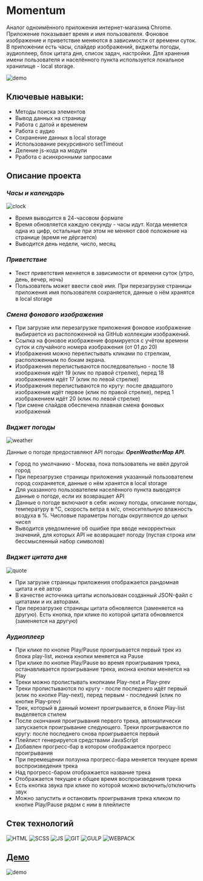 # Momentum

Аналог одноимённого приложения интернет-магазина Chrome. Приложение показывает время и имя пользователя. Фоновое изображение и приветствие меняются в зависимости от времени суток.
В приложении есть часы, слайдер изображений, виджеты погоды, аудиоплеер, блок цитата дня, список задач, настройки. Для хранения имени пользователя и населённого пункта используется локальное хранилище - local storage.

![demo](./public/images/counter.jpg)

## **Ключевые навыки:**

* Методы поиска элементов
* Вывод данных на страницу
* Работа с датой и временем
* Работа с аудио
* Сохранение данных в local storage
* Использование рекурсивного setTimeout
* Деление js-кода на модули
* Рработа с асинхронными запросами

## **Описание проекта**

### ***Часы и календарь***

![clock](./public/images/clock.jpg)

* Время выводится в 24-часовом формате
* Время обновляется каждую секунду - часы идут. Когда меняется одна из цифр, остальные при этом не меняют своё положение на странице (время не дёргается)
* Выводится день недели, число, месяц

### ***Приветствие***

* Текст приветствия меняется в зависимости от времени суток (утро, день, вечер, ночь)
* Пользователь может ввести своё имя. При перезагрузке страницы приложения имя пользователя сохраняется, данные о нём хранятся в local storage

### ***Смена фонового изображения***

* При загрузке или перезагрузке приложения фоновое изображение выбирается из расположенной на GitHub коллекции изображений.
* Ссылка на фоновое изображение формируется с учётом времени суток и случайного номера изображения (от 01 до 20)
* Изображения можно перелистывать кликами по стрелкам, расположенным по бокам экрана.
* Изображения перелистываются последовательно - после 18 изображения идёт 19 (клик по правой стрелке), перед 18 изображением идёт 17 (клик по левой стрелке)
* Изображения перелистываются по кругу: после двадцатого изображения идёт первое (клик по правой стрелке), перед 1 изображением идёт 20 (клик по левой стрелке)
* При смене слайдов обеспечена плавная смена фоновых изображений

### ***Виджет погоды***

![weather](./public/images/weather.jpg)

Данные о погоде предоставляют API погоды: ***OpenWeatherMap API***.

* Город по умолчанию - Москва, пока пользователь не ввёл другой город
* При перезагрузке страницы приложения указанный пользователем город сохраняется, данные о нём хранятся в local storage
* Для указанного пользователем населённого пункта выводятся данные о погоде, если их возвращает API
* Данные о погоде включают в себя: иконку погоды, описание погоды, температуру в °C, скорость ветра в м/с, относительную влажность воздуха в %. Числовые параметры погоды округляются до целых чисел
* Выводится уведомление об ошибке при вводе некорректных значений, для которых API не возвращает погоду (пустая строка или бессмысленный набор символов)

### ***Виджет цитата дня***

![quote](./public/images/quote.jpg)

* При загрузке страницы приложения отображается рандомная цитата и её автор
* В качестве источника цитаты использован созданный JSON-файл с цитатами и их авторами.
* При перезагрузке страницы цитата обновляется (заменяется на другую). Есть кнопка, при клике по которой цитата обновляется (заменяется на другую)


### ***Аудиоплеер***

* При клике по кнопке Play/Pause проигрывается первый трек из блока play-list, иконка кнопки меняется на Pause
* При клике по кнопке Play/Pause во время проигрывания трека, останавливается проигрывание трека, иконка кнопки меняется на Play
* Треки можно пролистывать кнопками Play-next и Play-prev
* Треки пролистываются по кругу - после последнего идёт первый (клик по кнопке Play-next), перед первым - последний (клик по кнопке Play-prev)
* Трек, который в данный момент проигрывается, в блоке Play-list выделяется стилем
* После окончания проигрывания первого трека, автоматически запускается проигрывание следующего. Треки проигрываются по кругу: после последнего снова проигрывается первый
* Плейлист генерируется средствами JavaScript
* Добавлен прогресс-бар в котором отображается прогресс проигрывания
* При перемещении ползунка прогресс-бара меняется текущее время воспроизведения трека
* Над прогресс-баром отображается название трека
* Отображается текущее и общее время воспроизведения трека
* Есть кнопка звука при клике по которой можно включить/отключить звук
* Можно запустить и остановить проигрывания трека кликом по кнопке Play/Pause рядом с ним в плейлисте

## **Стек технологий**
![HTML](./public/images/html-badge.svg)
![SCSS](./public/images/scss-badge.svg)
![JS](./public/images/java-script-badge.svg)
![GIT](./public/images/git-badge.svg)
![GULP](./public/images/gulp-badge.svg)
![WEBPACK](./public/images/webpack-badge.svg)

## [**Демо**](https://alekseeva-t-v.github.io/countdown-new-year/)
![demo](./public/images/demo.jpg)